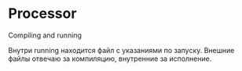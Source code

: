 # Processor
Compiling and running

Внутри running находится файл с указаниями по запуску. Внешние файлы отвечаю за компиляцию, внутренние за исполнение.
